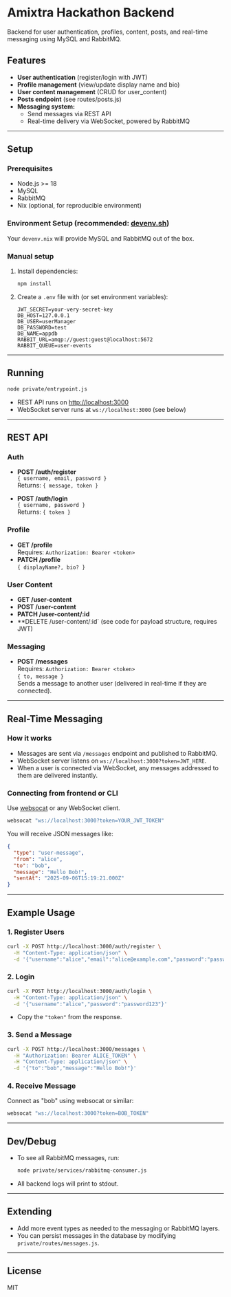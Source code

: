 # Amixtra Hackathon Backend

Backend for user authentication, profiles, content, posts, and real-time messaging using MySQL and RabbitMQ.

## Features

- **User authentication** (register/login with JWT)
- **Profile management** (view/update display name and bio)
- **User content management** (CRUD for user_content)
- **Posts endpoint** (see routes/posts.js)
- **Messaging system:**  
  - Send messages via REST API  
  - Real-time delivery via WebSocket, powered by RabbitMQ

---

## Setup

### Prerequisites

- Node.js >= 18
- MySQL
- RabbitMQ
- Nix (optional, for reproducible environment)

### Environment Setup (recommended: [devenv.sh](https://devenv.sh/))

Your `devenv.nix` will provide MySQL and RabbitMQ out of the box.

### Manual setup

1. Install dependencies:
    ```sh
    npm install
    ```
2. Create a `.env` file with (or set environment variables):
    ```
    JWT_SECRET=your-very-secret-key
    DB_HOST=127.0.0.1
    DB_USER=userManager
    DB_PASSWORD=test
    DB_NAME=appdb
    RABBIT_URL=amqp://guest:guest@localhost:5672
    RABBIT_QUEUE=user-events
    ```

---

## Running

```sh
node private/entrypoint.js
```

- REST API runs on [http://localhost:3000](http://localhost:3000)
- WebSocket server runs at `ws://localhost:3000` (see below)

---

## REST API

### Auth

- **POST /auth/register**  
  `{ username, email, password }`  
  Returns: `{ message, token }`

- **POST /auth/login**  
  `{ username, password }`  
  Returns: `{ token }`

### Profile

- **GET /profile**  
  Requires: `Authorization: Bearer <token>`
- **PATCH /profile**  
  `{ displayName?, bio? }`

### User Content

- **GET /user-content**
- **POST /user-content**
- **PATCH /user-content/:id**
- **DELETE /user-content/:id`
  (see code for payload structure, requires JWT)

### Messaging

- **POST /messages**  
  Requires: `Authorization: Bearer <token>`  
  `{ to, message }`  
  Sends a message to another user (delivered in real-time if they are connected).

---

## Real-Time Messaging

### How it works

- Messages are sent via `/messages` endpoint and published to RabbitMQ.
- WebSocket server listens on `ws://localhost:3000?token=JWT_HERE`.
- When a user is connected via WebSocket, any messages addressed to them are delivered instantly.

### Connecting from frontend or CLI

Use [websocat](https://github.com/vi/websocat) or any WebSocket client.

```sh
websocat "ws://localhost:3000?token=YOUR_JWT_TOKEN"
```

You will receive JSON messages like:
```json
{
  "type": "user-message",
  "from": "alice",
  "to": "bob",
  "message": "Hello Bob!",
  "sentAt": "2025-09-06T15:19:21.000Z"
}
```

---

## Example Usage

### 1. Register Users

```sh
curl -X POST http://localhost:3000/auth/register \
  -H "Content-Type: application/json" \
  -d '{"username":"alice","email":"alice@example.com","password":"password123"}'
```

### 2. Login

```sh
curl -X POST http://localhost:3000/auth/login \
  -H "Content-Type: application/json" \
  -d '{"username":"alice","password":"password123"}'
```
- Copy the `"token"` from the response.

### 3. Send a Message

```sh
curl -X POST http://localhost:3000/messages \
  -H "Authorization: Bearer ALICE_TOKEN" \
  -H "Content-Type: application/json" \
  -d '{"to":"bob","message":"Hello Bob!"}'
```

### 4. Receive Message

Connect as "bob" using websocat or similar:

```sh
websocat "ws://localhost:3000?token=BOB_TOKEN"
```

---

## Dev/Debug

- To see all RabbitMQ messages, run:
    ```sh
    node private/services/rabbitmq-consumer.js
    ```
- All backend logs will print to stdout.

---

## Extending

- Add more event types as needed to the messaging or RabbitMQ layers.
- You can persist messages in the database by modifying `private/routes/messages.js`.

---

## License

MIT
